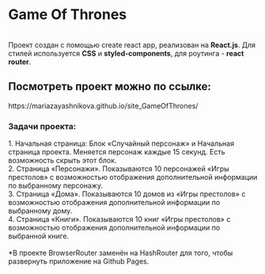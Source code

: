 <h1>Game Of Thrones</h1>
<br>
Проект создан с помощью create react app, реализован на <b>React.js</b>. Для стилей используется <b>CSS</b> и <b>styled-components</b>,
для роутинга - <b>react router</b>.
<br>
<h2>Посмотреть проект можно по ссылке:</h2>
https://mariazayashnikova.github.io/site_GameOfThrones/
<br>
<h3>Задачи проекта:</h3>
1.	Начальная страница: Блок «Случайный персонаж» и Начальная страница проекта.  Меняется персонаж каждые 15 секунд. Есть возможность скрыть этот блок.
<br>
2.	Страница «Персонажи».  Показываются 10 персонажей «Игры престолов» с возможностью отображения дополнительной информации по выбранному персонажу.
<br>
3.	Страница «Дома». Показываются 10 домов из «Игры престолов» с возможностью отображения дополнительной информации по выбранному дому.
<br>
4.	Страница «Книги». Показываются 10 книг «Игры престолов» с возможностью отображения дополнительной информации по выбранной книге.
<br>
<br>
*В проекте BrowserRouter заменён на HashRouter для того, чтобы развернуть приложение на Github Pages.
